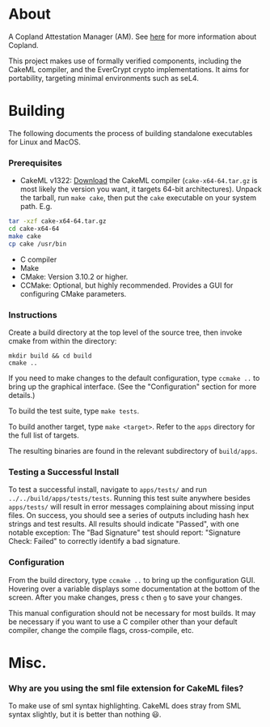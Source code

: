 # About
A Copland Attestation Manager (AM). See [here](https://ku-sldg.github.io/copland/) for more information about Copland.

This project makes use of formally verified components, including the CakeML compiler, and the EverCrypt crypto implementations. It aims for portability, targeting minimal environments such as seL4.

# Building

The following documents the process of building standalone executables for Linux and MacOS.

### Prerequisites
- CakeML v1322: [Download](https://github.com/CakeML/cakeml/releases/tag/v1322) the CakeML compiler (`cake-x64-64.tar.gz` is most likely the version you want, it targets 64-bit architectures). Unpack the tarball, run `make cake`, then put the `cake` executable on your system path. E.g.
```sh
tar -xzf cake-x64-64.tar.gz
cd cake-x64-64
make cake 
cp cake /usr/bin
```
- C compiler
- Make
- CMake: Version 3.10.2 or higher.
- CCMake: Optional, but highly recommended. Provides a GUI for configuring CMake parameters.

### Instructions
Create a build directory at the top level of the source tree, then invoke cmake from within the directory:

    mkdir build && cd build
    cmake ..

If you need to make changes to the default configuration, type `ccmake ..` to bring up the graphical interface. (See the "Configuration" section for more details.)

To build the test suite, type `make tests`.

To build another target, type `make <target>`. Refer to the `apps` directory for the full list of targets.

The resulting binaries are found in the relevant subdirectory of `build/apps`.

### Testing a Successful Install
To test a  successful install, navigate to `apps/tests/` and run `../../build/apps/tests/tests`. Running this test suite anywhere besides `apps/tests/` will result in error messages complaining about missing input files.  On success, you should see a series of outputs including hash hex strings and test results.  All results should indicate "Passed", with one notable exception: The "Bad Signature" test should report: "Signature Check: Failed" to correctly identify a bad signature.

### Configuration
From the build directory, type `ccmake ..` to bring up the configuration GUI. Hovering over a variable displays some documentation at the bottom of the screen. After you make changes, press `c` then `g` to save your changes.

This manual configuration should not be necessary for most builds. It may be necessary if you want to use a C compiler other than your default compiler, change the compile flags, cross-compile, etc.

# Misc.

### Why are you using the sml file extension for CakeML files?
To make use of sml syntax highlighting. CakeML does stray from SML syntax slightly, but it is better than nothing 😃.
